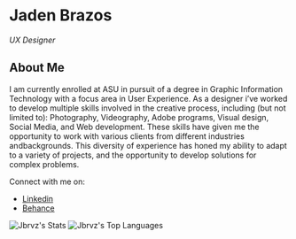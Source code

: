 # Jaden Brazos
*UX Designer*

## About Me
I am currently enrolled at ASU in pursuit of a degree in Graphic Information Technology with a focus area in User Experience. As a designer i’ve worked to develop multiple       skills involved in the creative process, including (but not limited to): Photography, Videography, Adobe programs, Visual design, Social Media, and Web development. These        skills have given me the opportunity to work with various clients from different industries andbackgrounds. This diversity of experience has honed my ability to adapt to a       variety of projects, and the opportunity to develop solutions for complex problems.



Connect with me on:
- [Linkedin](https://www.linkedin.com/in/jbrvz/)
- [Behance](https://www.behance.net/Jbrzzs)

![Jbrvz's Stats](https://github-readme-stats.vercel.app/api?username=Jbrvz&theme=gotham&show_icons=true&hide_border=true&count_private=true)
![Jbrvz's Top Languages](https://github-readme-stats.vercel.app/api/top-langs/?username=Jbrvz&theme=gotham&show_icons=true&hide_border=true&layout=compact)


